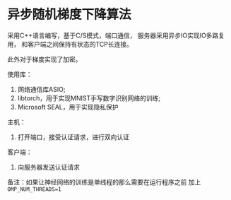 # 异步随机梯度下降算法

采用C++语言编写，基于C/S模式，端口通信， 
服务器采用异步IO实现IO多路复用，
和客户端之间保持有状态的TCP长连接。

此外对于梯度实现了加密。

使用库：
1. 网络通信库ASIO;
2. libtorch，用于实现MNIST手写数字识别网络的训练;
3. Microsoft SEAL，用于实现隐私保护

主机：

1. 打开端口，接受认证请求，进行双向认证

客户端：

1. 向服务器发送认证请求

备注：如果让神经网络的训练是单线程的那么需要在运行程序之前
加上`OMP_NUM_THREADS=1`